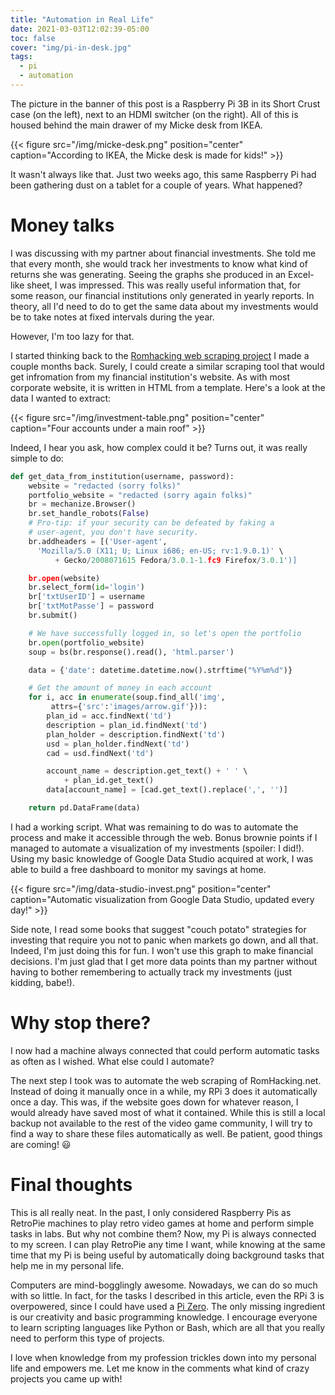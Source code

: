```yaml
---
title: "Automation in Real Life"
date: 2021-03-03T12:02:39-05:00
toc: false
cover: "img/pi-in-desk.jpg"
tags:
  - pi
  - automation
---
```


The picture in the banner of this post is a Raspberry Pi 3B in its Short Crust case (on the left), next to an
HDMI switcher (on the right). All of this is housed behind the main drawer of my Micke desk from IKEA.

{{< figure src="/img/micke-desk.png" position="center" caption="According to IKEA, the Micke desk is  made for kids!" >}}

It wasn't always like that. Just two weeks ago, this same Raspberry Pi had been gathering dust on a tablet for a couple of years. What happened?

# Money talks

I was discussing with my partner about financial investments. She told me that every month, she would track
her investments to know what kind of returns she was generating. Seeing the graphs she produced in an
Excel-like sheet, I was impressed. This was really useful information that, for some reason, our financial
institutions only generated in yearly reports. In theory, all I'd need to do to get the same data about my
investments would be to take notes at fixed intervals during the year.

However, I'm too lazy for that.

I started thinking back to the [Romhacking web scraping
project](https://felixleger.com/posts/2021/01/web-scraping-for-preservation/) I made a couple months back.
Surely, I could create a similar scraping tool that would get infromation from my financial institution's
website. As with most corporate website, it is written in HTML from a template. Here's a look at the data I
wanted to extract:

{{< figure src="/img/investment-table.png" position="center" caption="Four accounts under a main roof" >}}

Indeed, I hear you ask, how complex could it be? Turns out, it was really simple to do:

```python
def get_data_from_institution(username, password):
    website = "redacted (sorry folks)"
    portfolio_website = "redacted (sorry again folks)"
    br = mechanize.Browser()
    br.set_handle_robots(False)
    # Pro-tip: if your security can be defeated by faking a
    # user-agent, you don't have security.
    br.addheaders = [('User-agent',
      'Mozilla/5.0 (X11; U; Linux i686; en-US; rv:1.9.0.1)' \
          + Gecko/2008071615 Fedora/3.0.1-1.fc9 Firefox/3.0.1')]

    br.open(website)
    br.select_form(id='login')
    br['txtUserID'] = username
    br['txtMotPasse'] = password
    br.submit()

    # We have successfully logged in, so let's open the portfolio
    br.open(portfolio_website)
    soup = bs(br.response().read(), 'html.parser')

    data = {'date': datetime.datetime.now().strftime("%Y%m%d")}

    # Get the amount of money in each account
    for i, acc in enumerate(soup.find_all('img',
         attrs={'src':'images/arrow.gif'})):
        plan_id = acc.findNext('td')
        description = plan_id.findNext('td')
        plan_holder = description.findNext('td')
        usd = plan_holder.findNext('td')
        cad = usd.findNext('td')

        account_name = description.get_text() + ' ' \
            + plan_id.get_text()
        data[account_name] = [cad.get_text().replace(',', '')]

    return pd.DataFrame(data)
```

I had a working script. What was remaining to do was to automate the process and make it accessible through
the web. Bonus brownie points if I managed to automate a visualization of my investments (spoiler: I did!).
Using my basic knowledge of Google Data Studio acquired at work, I was able to build a free dashboard to
monitor my savings at home.

{{< figure src="/img/data-studio-invest.png" position="center" caption="Automatic visualization from Google Data Studio, updated every day!" >}}

Side note, I read some books that suggest "couch potato" strategies for investing that require you not to panic
when markets go down, and all that. Indeed, I'm just doing this for fun. I won't use this graph to make
financial decisions. I'm just glad that I get more data points than my partner without having to bother remembering to
actually track my investments (just kidding, babe!).

# Why stop there?

I now had a machine always connected that could perform automatic tasks as often as I wished. What else could
I automate?

The next step I took was to automate the web scraping of RomHacking.net. Instead of doing it manually once in
a while, my RPi 3 does it automatically once a day. This was, if the website goes down for whatever reason, I
would already have saved most of what it contained. While this is still a local backup not available to the
rest of the video game community, I will try to find a way to share these files automatically as well. Be
patient, good things are coming! :smiley:

# Final thoughts

This is all really neat. In the past, I only considered Raspberry Pis as RetroPie machines to play retro video games at home and
perform simple tasks in labs. But why not combine them? Now, my Pi is always connected to my screen. I can
play RetroPie any time I want, while knowing at the same time that my Pi is being useful by automatically
doing background tasks that help me in my personal life.

Computers are mind-bogglingly awesome. Nowadays, we can do so much with so little. In fact, for the tasks I described in this article, 
even the RPi 3 is overpowered, since I could have used a [Pi
Zero](https://www.raspberrypi.org/products/raspberry-pi-zero/).
The only missing ingredient is our
creativity and basic programming knowledge. I encourage everyone to learn scripting languages like Python or
Bash, which are all that you really need to perform this type of projects.

I love when knowledge from my profession trickles down into my personal life and empowers me. Let me know in
the comments what kind of crazy projects you came up with!
